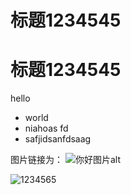 # 标题1234545
# 标题1234545
hello 
- world 
- niahoas fd
- safjidsanfdsaag

图片链接为：
![你好图片alt](img/2019-10-13-10-39-04.png "图片title")





![1234565](img/1570934247805.png "1223：")